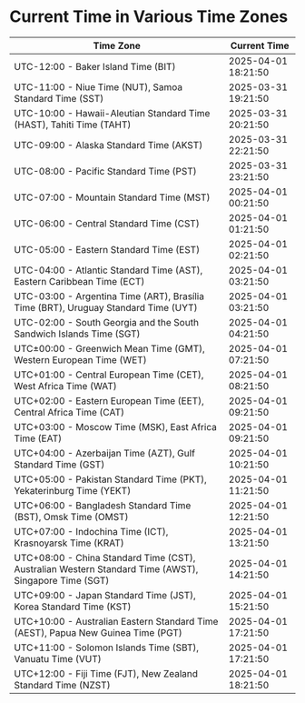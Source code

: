 # Current Time in Various Time Zones

| Time Zone | Current Time |
|-----------|--------------|
| UTC-12:00 - Baker Island Time (BIT) | 2025-04-01 18:21:50 |
| UTC-11:00 - Niue Time (NUT), Samoa Standard Time (SST) | 2025-03-31 19:21:50 |
| UTC-10:00 - Hawaii-Aleutian Standard Time (HAST), Tahiti Time (TAHT) | 2025-03-31 20:21:50 |
| UTC-09:00 - Alaska Standard Time (AKST) | 2025-03-31 22:21:50 |
| UTC-08:00 - Pacific Standard Time (PST) | 2025-03-31 23:21:50 |
| UTC-07:00 - Mountain Standard Time (MST) | 2025-04-01 00:21:50 |
| UTC-06:00 - Central Standard Time (CST) | 2025-04-01 01:21:50 |
| UTC-05:00 - Eastern Standard Time (EST) | 2025-04-01 02:21:50 |
| UTC-04:00 - Atlantic Standard Time (AST), Eastern Caribbean Time (ECT) | 2025-04-01 03:21:50 |
| UTC-03:00 - Argentina Time (ART), Brasília Time (BRT), Uruguay Standard Time (UYT) | 2025-04-01 03:21:50 |
| UTC-02:00 - South Georgia and the South Sandwich Islands Time (SGT) | 2025-04-01 04:21:50 |
| UTC±00:00 - Greenwich Mean Time (GMT), Western European Time (WET) | 2025-04-01 07:21:50 |
| UTC+01:00 - Central European Time (CET), West Africa Time (WAT) | 2025-04-01 08:21:50 |
| UTC+02:00 - Eastern European Time (EET), Central Africa Time (CAT) | 2025-04-01 09:21:50 |
| UTC+03:00 - Moscow Time (MSK), East Africa Time (EAT) | 2025-04-01 09:21:50 |
| UTC+04:00 - Azerbaijan Time (AZT), Gulf Standard Time (GST) | 2025-04-01 10:21:50 |
| UTC+05:00 - Pakistan Standard Time (PKT), Yekaterinburg Time (YEKT) | 2025-04-01 11:21:50 |
| UTC+06:00 - Bangladesh Standard Time (BST), Omsk Time (OMST) | 2025-04-01 12:21:50 |
| UTC+07:00 - Indochina Time (ICT), Krasnoyarsk Time (KRAT) | 2025-04-01 13:21:50 |
| UTC+08:00 - China Standard Time (CST), Australian Western Standard Time (AWST), Singapore Time (SGT) | 2025-04-01 14:21:50 |
| UTC+09:00 - Japan Standard Time (JST), Korea Standard Time (KST) | 2025-04-01 15:21:50 |
| UTC+10:00 - Australian Eastern Standard Time (AEST), Papua New Guinea Time (PGT) | 2025-04-01 17:21:50 |
| UTC+11:00 - Solomon Islands Time (SBT), Vanuatu Time (VUT) | 2025-04-01 17:21:50 |
| UTC+12:00 - Fiji Time (FJT), New Zealand Standard Time (NZST) | 2025-04-01 18:21:50 |
